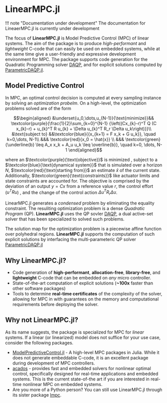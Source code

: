 # LinearMPC.jl

!!! note "Documentation under development"
    The documentation for LineaerMPC.jl is currently under development

The focus of **LinearMPC.jl** is Model Predictive Control (MPC) of linear systems. The aim of the package is to produce _high-performant_ and _lightweight_ C-code that can easily be used on embedded systems, while at the same time give a user-friendly and expressive development environment for MPC. The package supports code generation for the Quadratic Programming solver [DAQP](https://github.com/darnstrom/daqp), and for explicit solutions computed by [ParametricDAQP.jl](https://github.com/darnstrom/ParametricDAQP.jl).

## Model Predictive Control 
In MPC, an optimal control decision is computed at every sampling instance by solving an _optimization probelm_. On a high-level, the optimization problems solved are of the form

```math
\begin{aligned}
        &\underset{u_0,\dots,u_{N-1}}{\text{minimize}}&& \textcolor{purple}{\frac{1}{2}\sum_{k=0}^{N-1} {\left((Cx_{k}-r)^T Q (C x_{k}-r) + u_{k}^T R u_{k} + \Delta u_{k}^T R_r \Delta u_k\right)}}\\
        &\text{subject to} &&\textcolor{blue}{{x_{k+1} = F x_k + G u_k}}, \quad k=0,\dots, N-1\\
        &&& \textcolor{red}{x_0 = \hat{x}} \\
        &&& \textcolor{green}{\underline{b} \leq A_x x_k + A_u u_k  \leq \overline{b}}, \quad k=0, \dots, N-1
\end{aligned}
```
where an $\textcolor{purple}{\text{objective}}$ is minimized , subject to a $\textcolor{blue}{\text{dynamical system}}$ that is simulated over a horizon $N$, $\textcolor{red}{\text{starting from}}$ an estimate $\hat{x}$ of the current state. Additionally, $\textcolor{green}{\text{constraints}}$ like actuator limits and state constraints are accounted for. The objective is comprised by the deviation of an output $y= Cx$ from a reference value $r$, the control effort ($u^T R u$) , and the change of the control action $\Delta u^T R_r \Delta u$. 

LinearMPC.jl generates a _condensed_ problem by eliminating the equality constraint. The resuliting optimization problem is a dense _Quadratic Program_ (QP). **LinearMPC.jl** uses the QP sovler [DAQP](https://github.com/darnstrom/daqp), a dual active-set solver that has been specialized to solved such problems.

The solution map for the optimization problem is a piecewise affine function over polyhedral regions. **LinearMPC.jl** supports the computation of such explicit solutions by interfacing the multi-parameteric QP solver [ParametricDAQP.jl](https://github.com/darnstrom/ParametricDAQP.jl.)

## Why LinearMPC.jl? 
* Code generation of **high-performant**, **allocation-free**, **library-free**, and **lightweight** C-code that can be embedded on _any_ micro controller. 
* State-of-the-art computation of explicit solutions (**~100x** faster than other software packages)  
* Tools to determine **real-time certificates** of the complexity of the solver, allowing for MPC in with guarantees on the memory and computational requirements before deploying the solver.

## Why not LinearMPC.jl? 
As its name suggests, the package is specialized for MPC for _linear_ systems. If a linear (or linearized) model does not suffice for your use case, consider the following packages.
* [ModelPredictiveControl.jl](https://github.com/JuliaControl/ModelPredictiveControl.jl) - A high-level MPC packages in Julia. While it does not generate embeddable C-code, it is an excellent package during development of MPC controllers. 
* [acados](https://github.com/acados/acados) - provides fast and embedded solvers for nonlinear optimal control, specifically designed for real-time applications and embedded systems. This is the current state-of-the art if you are interested in real-time nonlinear MPC on embedded systems. 
* Are you more of a Python person? You can still use LinearMPC.jl through its sister package [lmpc](https://github.com/darnstrom/lmpc).
